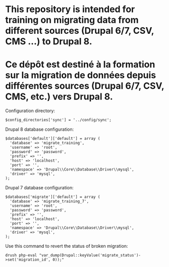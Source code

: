 # This repository is intended for training on migrating data from different sources (Drupal 6/7, CSV, CMS ...) to Drupal 8.

# Ce dépôt est destiné à la formation sur la migration de données depuis différentes sources (Drupal 6/7, CSV, CMS, etc.) vers Drupal 8.

Configuration directory:

```
$config_directories['sync'] = '../config/sync';
```

Drupal 8 database configuration:

```
$databases['default']['default'] = array (
  'database' => 'migrate_training',
  'username' => 'root',
  'password' => 'password',
  'prefix' => '',
  'host' => 'localhost',
  'port' => '',
  'namespace' => 'Drupal\\Core\\Database\\Driver\\mysql',
  'driver' => 'mysql',
);
```

Drupal 7 database configuration:

```
$databases['migrate']['default'] = array (
  'database' => 'migrate_training_7',
  'username' => 'root',
  'password' => 'password',
  'prefix' => '',
  'host' => 'localhost',
  'port' => '',
  'namespace' => 'Drupal\\Core\\Database\\Driver\\mysql',
  'driver' => 'mysql',
);
```

Use this command to revert the status of broken migration:

```
drush php-eval "var_dump(Drupal::keyValue('migrate_status')->set('migration_id', 0));"
```
